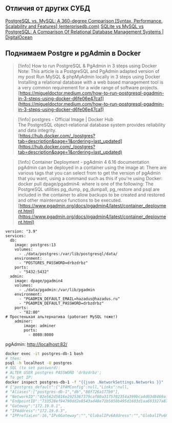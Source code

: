 ## Отличия от других СУБД
[PostgreSQL vs. MySQL: A 360-degree Comparison [Syntax, Performance, Scalability and Features] (enterprisedb.com)](https://www.enterprisedb.com/blog/postgresql-vs-mysql-360-degree-comparison-syntax-performance-scalability-and-features)
[SQLite vs MySQL vs PostgreSQL: A Comparison Of Relational Database Management Systems | DigitalOcean](https://www.digitalocean.com/community/tutorials/sqlite-vs-mysql-vs-postgresql-a-comparison-of-relational-database-management-systems)
## Поднимаем Postgre и pgAdmin в Docker

> [!info] How to run PostgreSQL & PgAdmin in 3 steps using Docker  
> Note: This article is a PostgreSQL and PgAdmin adapted version of my post Run MySQL & phpMyAdmin locally in 3 steps using Docker Installing a relational database with a web based management tool is a very common requirement for a wide range of software projects.  
> [https://migueldoctor.medium.com/how-to-run-postgresql-pgadmin-in-3-steps-using-docker-d6fe06e47ca1](https://migueldoctor.medium.com/how-to-run-postgresql-pgadmin-in-3-steps-using-docker-d6fe06e47ca1)  

> [!info] postgres - Official Image | Docker Hub  
> The PostgreSQL object-relational database system provides reliability and data integrity.  
> [https://hub.docker.com/_/postgres?tab=description&page=1&ordering=last_updated](https://hub.docker.com/_/postgres?tab=description&page=1&ordering=last_updated)  

> [!info] Container Deployment - pgAdmin 4 6.16 documentation  
> pgAdmin can be deployed in a container using the image at: There are various tags that you can select from to get the version of pgAdmin that you want, using a command such as this if you're using Docker: docker pull dpage/pgadmin4: where is one of the following: The PostgreSQL utilities pg_dump, pg_dumpall, pg_restore and psql are included in the container to allow backups to be created and restored and other maintenance functions to be executed.  
> [https://www.pgadmin.org/docs/pgadmin4/latest/container_deployment.html](https://www.pgadmin.org/docs/pgadmin4/latest/container_deployment.html)  
```Docker
version: "3.9"
services:
  db:
    image: postgres:13
    volumes:
      - ./data/postgres:/var/lib/postgresql/data/
    environment:
      - "POSTGRES_PASSWORD=drbzdrbz"
    ports:
      - "5432:5432"
  admin:
    image: dpage/pgadmin4
    volumes:
      - ./data/pgadmin:/var/lib/pgadmin
    environment:
      - "PGADMIN_DEFAULT_EMAIL=hazadus@hazadus.ru"
      - "PGADMIN_DEFAULT_PASSWORD=drbzdrbz"
    ports:
      - "82:80"
# Простенькая альтернатива (работает MySQL тоже!)
	adminer:
	    image: adminer
	    ports:
	      - 8080:8080
```
pgAdmin: [http://localhost:82/](http://localhost:82/login?next=%2F)
```Bash
docker exec -it postgres-db-1 bash
# then:
psql -h localhost -U postgres
# SQL (to set password):
# ALTER USER postgres PASSWORD 'drbzdrbz';
# To get IP:
docker inspect postgres-db-1 -f "{{json .NetworkSettings.Networks }}"
# {"postgres_default":{"IPAMConfig":null,"Links":null,
# "Aliases":["postgres-db-1","db","80f726a177b9"],
# "NetworkID":"02e562d5816e2925367379caf00a3175702354a399bca4d03d8469afd61fc73c",
# "EndpointID":"733528ef94790dd2e8543ad48e71b5050b495d1603d1aa693327a87175db1699",
# "Gateway":"172.19.0.1",
# "IPAddress":"172.19.0.3",
# "IPPrefixLen":16,"IPv6Gateway":"","GlobalIPv6Address":"","GlobalIPv6PrefixLen":0,"MacAddress":"02:42:ac:13:00:03","DriverOpts":null}}
```